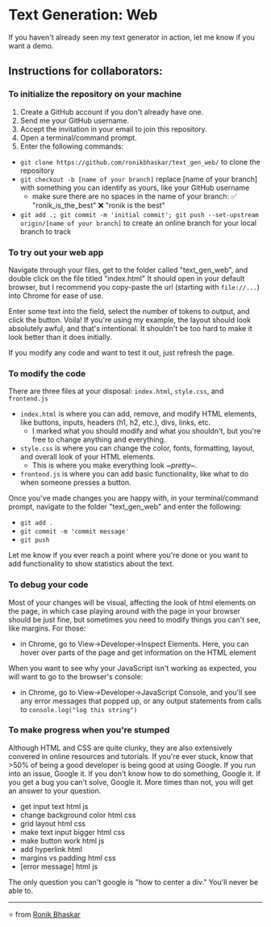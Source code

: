# Text Generation: Web

If you haven't already seen my text generator in action, let me know if you want a demo.

## Instructions for collaborators:

### To initialize the repository on your machine
1. Create a GitHub account if you don't already have one.
2. Send me your GitHub username.
3. Accept the invitation in your email to join this repository.
4. Open a terminal/command prompt.
5. Enter the following commands:

  - `git clone https://github.com/ronikbhaskar/text_gen_web/` to clone the repository
  - `git checkout -b [name of your branch]` replace [name of your branch] with something you can identify as yours, like your GitHub username
    - make sure there are no spaces in the name of your branch: ✅ "ronik_is_the_best" ❌ "ronik is the best"
  - `git add .; git commit -m 'initial commit'; git push --set-upstream origin/[name of your branch]` to create an online branch for your local branch to track

### To try out your web app
Navigate through your files, get to the folder called "text_gen_web", and double click on the file titled "index.html"
It should open in your default browser, but I recommend you copy-paste the url (starting with `file://...`) into Chrome for ease of use.

Enter some text into the field, select the number of tokens to output, and click the button. Voila! If you're using my example, the layout should look absolutely awful, and that's intentional. It shouldn't be too hard to make it look better than it does initially.

If you modify any code and want to test it out, just refresh the page.

### To modify the code
There are three files at your disposal: `index.html`, `style.css`, and `frontend.js`

 - `index.html` is where you can add, remove, and modify HTML elements, like buttons, inputs, headers (h1, h2, etc.), divs, links, etc.
   - I marked what you should modify and what you shouldn't, but you're free to change anything and everything.
 - `style.css` is where you can change the color, fonts, formatting, layout, and overall look of your HTML elements.
   - This is where you make everything look *~pretty~*.
 - `frontend.js` is where you can add basic functionality, like what to do when someone presses a button. 

Once you've made changes you are happy with, in your terminal/command prompt, navigate to the folder "text_gen_web" and enter the following:
 - `git add .`
 - `git commit -m 'commit message'`
 - `git push`

Let me know if you ever reach a point where you're done or you want to add functionality to show statistics about the text.

### To debug your code
Most of your changes will be visual, affecting the look of html elements on the page, in which case playing around with the page in your browser should be just fine, but sometimes you need to modify things you can't see, like margins. For those:
 - in Chrome, go to View->Developer->Inspect Elements. Here, you can hover over parts of the page and get information on the HTML element

When you want to see why your JavaScript isn't working as expected, you will want to go to the browser's console:
 - in Chrome, go to View->Developer->JavaScript Console, and you'll see any error messages that popped up, or any output statements from calls to  `console.log("log this string")`

### To make progress when you're stumped
Although HTML and CSS are quite clunky, they are also extensively convered in online resources and tutorials. If you're ever stuck, know that >50% of being a good developer is being good at using Google. If you run into an issue, Google it. If you don't know how to do something, Google it. If you get a bug you can't solve, Google it. More times than not, you will get an answer to your question.

 - get input text html js
 - change background color html css
 - grid layout html css
 - make text input bigger html css
 - make button work html js
 - add hyperlink html 
 - margins vs padding html css
 - [error message] html js 

The only question you can't google is "how to center a div." You'll never be able to.

---

⭐ from [Ronik Bhaskar](https://github.com/ronikbhaskar)
